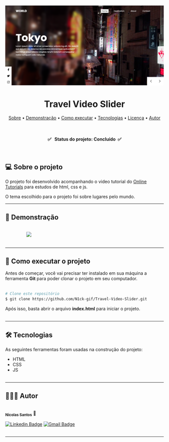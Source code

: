   
<img src="./assets/img/banner-readme.png"><br />

<h1 align="center"><b>Travel Video Slider</b></h1>

<p align="center">
 <a href="#-sobre-o-projeto">Sobre</a> •
 <a href="#-demonstracao">Demonstração</a> •
 <a href="#-como-executar-o-projeto">Como executar</a> • 
 <a href="#tecnologias">Tecnologias</a> • 
 <a href="#licenc-a">Licença</a> • 
 <a href="#autor">Autor</a>
</p><br />

<h4 align="center"> 
	✅ &nbsp; Status do projeto: <b>Concluído</b> &nbsp;✅ 
</h4><br />

## **💻 Sobre o projeto**

O projeto foi desenvolvido acompanhando o video tutorial do <a href="https://www.youtube.com/watch?v=O2GOkNZ8sjw" target="_blank">Online Tutorials</a> para estudos de html, css e js.

O tema escolhido para o projeto foi sobre lugares pelo mundo.

--- 

## **👀 Demonstração**

<br /><img style="width: 90%; margin-left: 7vw" src="./assets/img/demonstracao.gif"><br /><br />

---
## **🚀 Como executar o projeto**

Antes de começar, você vai precisar ter instalado em sua máquina a ferramenta **Git** para poder clonar o projeto em seu computador. 

```bash

# Clone este repositório
$ git clone https://github.com/N1ck-gif/Travel-Video-Slider.git

```
Após isso, basta abrir o arquivo **index.html** para iniciar o projeto.<br /><br />

---


## **🛠 Tecnologias**
As seguintes ferramentas foram usadas na construção do projeto:

- HTML
- CSS
- JS<br /><br />

---

## 👨🏽‍💻 Autor

<a>
 <img style="border-radius: 50%;" src="https://avatars.githubusercontent.com/u/60737502?s=400&u=c7e1d85b575e56c0d54ae71ecf8099e27fd30c82&v=4" width="100px;" alt=""/>
 <br />
 <sub><b>Nicolas Santos</b></sub></a> <a>🚀</a>
 <br />

[![Linkedin Badge](https://img.shields.io/badge/-Nicolas-blue?style=flat-square&logo=Linkedin&logoColor=white&link=https://www.linkedin.com/in/tgmarinho/)](https://www.linkedin.com/in/nicolas-santos-487bb81ba/) 
[![Gmail Badge](https://img.shields.io/badge/-ns5077900@gmail.com-c14438?style=flat-square&logo=Gmail&logoColor=white&link=mailto:ns5077900@gmail.com)](mailto:ns5077900@gmail.com)
<br /><br />

---


